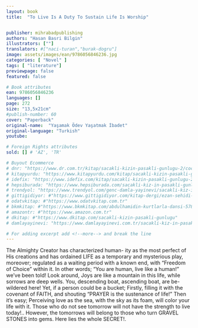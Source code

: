 ```yaml
---
layout: book
title:  "To Live Is A Duty To Sustain Life Is Worship"


publisher: mihrabadpublishing
authors: "Hasan Basri Bilgin"
illustrators: [""]
translators: #["naci-turan","burak-dogru"]
image: assets/images/ean/9786056846236.jpg
categories: [ "Novel" ]
tags: [ "literature"]
previewpage: false
featured: false

# Book attributes
ean: 9786056846236
languages: []
page: 272
size: "13,5x21cm"
#publish-number: 60
cover: "Paperback"
original-name:  "Yaşamak Ödev Yaşatmak İbadet"
original-language: "Turkish"
youtube:

# Foreign Rights attributes
sold: [] # 'AZ', 'TR'

# Buyout Ecommerce
# dnr: "https://www.dr.com.tr/kitap/sacakli-kizin-pasakli-gunlugu-2/cocuk-ve-genclik/genclik-10-yas/roman-oyku/urunno=0001893059001"
# kitapyurdu: "https://www.kitapyurdu.com/kitap/sacakli-kizin-pasakli-gunlugu-2-/560122.html&filter_name=Sa%C3%A7akl%C4%B1+K%C4%B1z%27%C4%B1n+Pasakl%C4%B1+G%C3%BCnl%C3%BC%C4%9F%C3%BC+2"
# idefix: "https://www.idefix.com/kitap/sacakli-kizin-pasakli-gunlugu-2/cocuk-ve-genclik/genclik-10-yas/roman-oyku/urunno=0001893059001"
# hepsiburada: "https://www.hepsiburada.com/sacakli-kiz-in-pasakli-gunlugu-2-damla-yayinevi-p-HBV000012ER86"
# trendyol: "https://www.trendyol.com/genc-damla-yayinevi/sacakli-kiz-in-pasakli-gunlugu-2-p-54825777"
# gittigidiyor: #"https://www.gittigidiyor.com/kitap-dergi/ezan-sehidi-adnan-menderes_pdp_732728793"
# odatvkitap: #"https://www.odatvkitap.com.tr"
# bkmkitap: #"https://www.bkmkitap.com/abdulhamidin-kurtlarla-dansi-578226"
# amazontr: #"https://www.amazon.com.tr"
# dkitap: #"https://www.dkitap.com/sacakli-kizin-pasakli-gunlugu"
# damlayayinevi: "https://www.damlayayinevi.com.tr/sacakli-kiz-in-pasakli-gunlugu-2-bu-iste-bi-terslik-var"

# For adding excerpt add <!--more--> and break the line
---
```

The Almighty Creator has characterized human-
ity as the most perfect of His creations and has
ordained LIFE as a temporary and mysterious play,
moreover; regulated as a waiting period with a
known end, with “Freedom of Choice” within it. In
other words; “You are human, live like a human!”
we’ve been told! Look around, Joys are like a
mountain in this life, while sorrows are deep wells.
You, descending boat, ascending boat, are be-
wildered here! Yet, if a person could be a bucket;
Firstly, filling it with the covenant of FAITH, and
shouting “PRAYER is the sustenance of life!” Then
it’s easy; Perceiving love as the sea, with the sky
as its foam, will color your life with it. Those who
do not see tomorrow will not have the strength to
live today!.. However, the tomorrows will belong to
those who turn GRAVEL STONES into gems. Here
lies the whole SECRET!.
<!--more--> 


